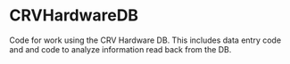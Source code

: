 # CRVHardwareDB

Code for work using the CRV Hardware DB.  This includes data entry code and
and code to analyze information read back from the DB.


